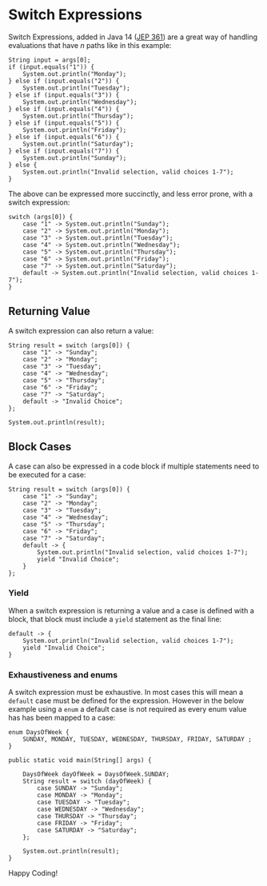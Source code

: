 # Switch Expressions

Switch Expressions, added in Java 14 ([JEP 361](https://openjdk.java.net/jeps/361)) are a great way of handling evaluations that have _n_ paths like in this example: 

```
String input = args[0];
if (input.equals("1")) {
	System.out.println("Monday");
} else if (input.equals("2")) {
	System.out.println("Tuesday");
} else if (input.equals("3")) {
	System.out.println("Wednesday");
} else if (input.equals("4")) {
	System.out.println("Thursday");
} else if (input.equals("5")) {
	System.out.println("Friday");
} else if (input.equals("6")) {
	System.out.println("Saturday");
} else if (input.equals("7")) {
	System.out.println("Sunday");
} else {
	System.out.println("Invalid selection, valid choices 1-7");
}
```

The above can be expressed more succinctly, and less error prone, with a switch expression: 

```
switch (args[0]) {
	case "1" -> System.out.println("Sunday");
	case "2" -> System.out.println("Monday");
	case "3" -> System.out.println("Tuesday");
	case "4" -> System.out.println("Wednesday");
	case "5" -> System.out.println("Thursday");
	case "6" -> System.out.println("Friday");
	case "7" -> System.out.println("Saturday");
	default -> System.out.println("Invalid selection, valid choices 1-7");
}
``` 

## Returning Value

A switch expression can also return a value:

```
String result = switch (args[0]) {
	case "1" -> "Sunday";
	case "2" -> "Monday";
	case "3" -> "Tuesday";
	case "4" -> "Wednesday";
	case "5" -> "Thursday";
	case "6" -> "Friday";
	case "7" -> "Saturday";
	default -> "Invalid Choice";
};
	
System.out.println(result);
```

## Block Cases

A case can also be expressed in a code block if multiple statements need to be executed for a case:

```
String result = switch (args[0]) {
	case "1" -> "Sunday";
	case "2" -> "Monday";
	case "3" -> "Tuesday";
	case "4" -> "Wednesday";
	case "5" -> "Thursday";
	case "6" -> "Friday";
	case "7" -> "Saturday";
	default -> {
		System.out.println("Invalid selection, valid choices 1-7");
		yield "Invalid Choice";
	}
};
```

### Yield

When a switch expression is returning a value and a case is defined with a block, that block must include a `yield` statement as the final line:

```
default -> {
	System.out.println("Invalid selection, valid choices 1-7");
	yield "Invalid Choice";
}
```

### Exhaustiveness and enums 

A switch expression must be exhaustive. In most cases this will mean a `default` case must be defined for the expression. However in the below example using a `enum` a default case is not required as every enum value has has been mapped to a case:

```
enum DaysOfWeek {
	SUNDAY, MONDAY, TUESDAY, WEDNESDAY, THURSDAY, FRIDAY, SATURDAY ;
}
	
public static void main(String[] args) {
	
	DaysOfWeek dayOfWeek = DaysOfWeek.SUNDAY;
	String result = switch (dayOfWeek) {
		case SUNDAY -> "Sunday";
		case MONDAY -> "Monday";
		case TUESDAY -> "Tuesday";
		case WEDNESDAY -> "Wednesday";
		case THURSDAY -> "Thursday";
		case FRIDAY -> "Friday";
		case SATURDAY -> "Saturday";
	};
	
	System.out.println(result);
}
```

Happy Coding!
